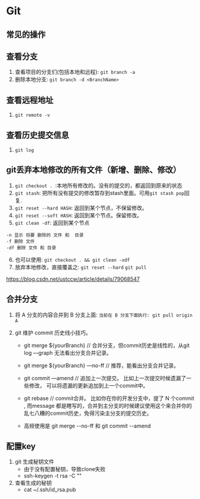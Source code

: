 # Git

##  常见的操作

## 查看分支
1. 查看项目的分支们(包括本地和远程): `git branch -a `
2. 删除本地分支: `git branch -d <BranchName>`

## 查看远程地址
1. `git remote -v`

## 查看历史提交信息
1. `git log`

## git丢弃本地修改的所有文件（新增、删除、修改）
1. `git checkout . `:本地所有修改的。没有的提交的，都返回到原来的状态
2. `git stash`: 把所有没有提交的修改暂存到stash里面。可用`git stash pop`回复.
3. `git reset --hard HASH`: 返回到某个节点，不保留修改。
4. `git reset --soft HASH`: 返回到某个节点。保留修改。
5. `git clean -df`: 返回到某个节点
```
-n 显示 将要 删除的 文件 和  目录
-f 删除 文件
-df 删除 文件 和 目录
```
6. 也可以使用: `git checkout . && git clean -xdf`
7. 放弃本地修改，直接覆盖之: `git reset --hard`  `git pull`

https://blog.csdn.net/ustccw/article/details/79068547

## 合并分支
1.  将 A 分支的内容合并到 B 分支上面: `当前在 B 分支下面执行: git pull origin A`


2. git 维护 commit 历史线小技巧。

    * git merge ${yourBranch}   // 合并分支，但commit历史是线性的，从git log —graph 无法看出分支合并记录。
    * git merge ${yourBranch}  —no-ff   // 推荐，能看出分支合并记录。
    * git commit —amend    // 追加上一次提交。 比如上一次提交时候遗漏了一些修改， 可以将遗漏的更新追加到上一个commit中。
    * git rebase    // commit合并。 比如你在你的开发分支中，提了 N 个commit , 而message 都是瞎写的，合并到主分支的时候建议使用这个来合并你的乱七八糟的commit历史，免得污染主分支的提交历史。

    * 高频使用是 git merge --no-ff 和 git commit --amend



## 配置key
1. git 生成秘钥文件
    * 由于没有配置秘钥，导致clone失败
    * ssh-keygen -t rsa -C "<your email>"    
2. 查看生成的秘钥
    * cat ~/.ssh/id_rsa.pub	

